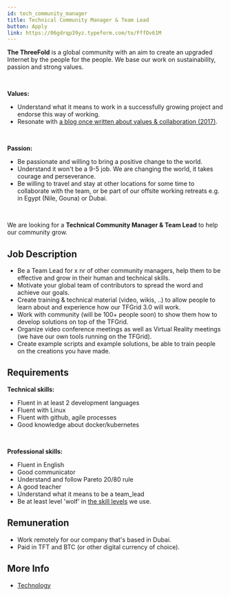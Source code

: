 ```yaml
---
id: tech_community_manager
title: Technical Community Manager & Team Lead
button: Apply
link: https://06gdrqp39yz.typeform.com/to/FffDv61M
---
```


**The ThreeFold** is a global community with an aim to create an upgraded Internet by the people for the people. We base our work on sustainability, passion and strong values.

<br/>

**Values:**
  - Understand what it means to work in a successfully growing project and endorse this way of working.
  - Resonate with [a blog once written about values & collaboration (2017)](https://threefold.io/info/threefold#/threefold__kristof_build_a_better_world_values_collaboration?id=change-is-good).

<br/>

**Passion:**
  - Be passionate and willing to bring a positive change to the world.
  - Understand it won't be a 9-5 job. We are changing the world, it takes courage and perseverance.
  - Be willing to travel and stay at other locations for some time to collaborate with the team, or be part of our offsite working retreats e.g. in Egypt (Nile, Gouna) or Dubai.

<br/>

We are looking for a **Technical Community Manager & Team Lead** to help our community grow.

## Job Description

- Be a Team Lead for x nr of other community managers, help them to be effective and grow in their human and technical skills.
- Motivate your global team of contributors to spread the word and achieve our goals.
- Create training & technical material (video, wikis, ..) to allow people to learn about and experience how our TFGrid 3.0 will work.
- Work with community (will be 100+ people soon) to show them how to develop solutions on top of the TFGrid.
- Organize video conference meetings as well as Virtual Reality meetings (we have our own tools running on the TFGrid).
- Create example scripts and example solutions, be able to train people on the creations you have made.

## Requirements

**Technical skills:**
  - Fluent in at least 2 development languages
  - Fluent with Linux
  - Fluent with github, agile processes
  - Good knowledge about docker/kubernetes
  
<br />

**Professional skills:** 
  - Fluent in English
  - Good communicator
  - Understand and follow Pareto 20/80 rule
  - A good teacher
  - Understand what it means to be a team_lead
  - Be at least level 'wolf' in [the skill levels](https://threefold.io/info/threefold#/threefold__p2p_awareness_level) we use.


## Remuneration

- Work remotely for our company that's based in Dubai.
- Paid in TFT and BTC (or other digital currency of choice).

## More Info

- [Technology](https://threefold.io/info/threefold#/internet4__technology)


